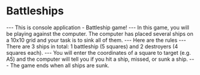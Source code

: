 # Battleships

--- This is console application - Battleship game!
--- In this game, you will be playing against the computer. The computer has placed several ships on a 10x10 grid and your task is to sink all of them.
--- Here are the rules
--- There are 3 ships in total: 1 battleship (5 squares) and 2 destroyers (4 squares each).
--- You will enter the coordinates of a square to target (e.g. A5) and the computer will tell you if you hit a ship, missed, or sunk a ship.
--- The game ends when all ships are sunk.